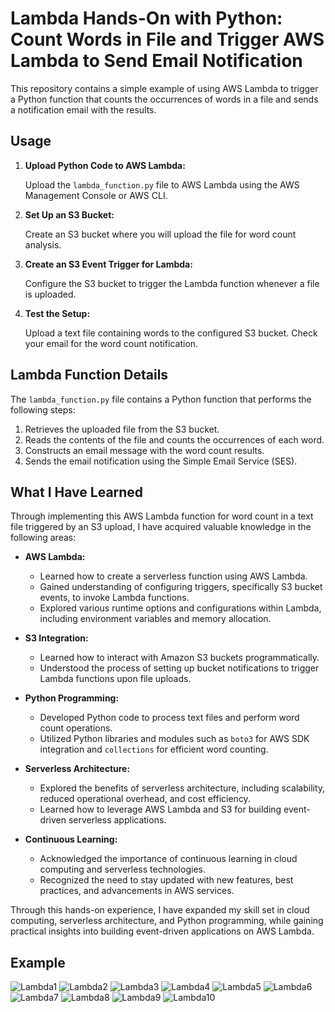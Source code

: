 # Lambda Hands-On with Python: Count Words in File and Trigger AWS Lambda to Send Email Notification

This repository contains a simple example of using AWS Lambda to trigger a Python function that counts the occurrences of words in a file and sends a notification email with the results.

## Usage

1. **Upload Python Code to AWS Lambda:**

    Upload the `lambda_function.py` file to AWS Lambda using the AWS Management Console or AWS CLI.

2. **Set Up an S3 Bucket:**

    Create an S3 bucket where you will upload the file for word count analysis.

3. **Create an S3 Event Trigger for Lambda:**

    Configure the S3 bucket to trigger the Lambda function whenever a file is uploaded.

4. **Test the Setup:**

    Upload a text file containing words to the configured S3 bucket. Check your email for the word count notification.

## Lambda Function Details

The `lambda_function.py` file contains a Python function that performs the following steps:

1. Retrieves the uploaded file from the S3 bucket.
2. Reads the contents of the file and counts the occurrences of each word.
3. Constructs an email message with the word count results.
4. Sends the email notification using the Simple Email Service (SES).

## What I Have Learned

Through implementing this AWS Lambda function for word count in a text file triggered by an S3 upload, I have acquired valuable knowledge in the following areas:

- **AWS Lambda:**
  - Learned how to create a serverless function using AWS Lambda.
  - Gained understanding of configuring triggers, specifically S3 bucket events, to invoke Lambda functions.
  - Explored various runtime options and configurations within Lambda, including environment variables and memory allocation.

- **S3 Integration:**
  - Learned how to interact with Amazon S3 buckets programmatically.
  - Understood the process of setting up bucket notifications to trigger Lambda functions upon file uploads.

- **Python Programming:**
  - Developed Python code to process text files and perform word count operations.
  - Utilized Python libraries and modules such as `boto3` for AWS SDK integration and `collections` for efficient word counting.

- **Serverless Architecture:**
  - Explored the benefits of serverless architecture, including scalability, reduced operational overhead, and cost efficiency.
  - Learned how to leverage AWS Lambda and S3 for building event-driven serverless applications.

- **Continuous Learning:**
  - Acknowledged the importance of continuous learning in cloud computing and serverless technologies.
  - Recognized the need to stay updated with new features, best practices, and advancements in AWS services.

Through this hands-on experience, I have expanded my skill set in cloud computing, serverless architecture, and Python programming, while gaining practical insights into building event-driven applications on AWS Lambda.

## Example

![Lambda1](https://github.com/Rawipat40/aws_restart-Lambda/assets/141838218/0779459f-ea8f-4b6e-ab34-567d31b3a878)
![Lambda2](https://github.com/Rawipat40/aws_restart-Lambda/assets/141838218/ff13cb6e-d44a-4ceb-a780-c3f1c1a13d43)
![Lambda3](https://github.com/Rawipat40/aws_restart-Lambda/assets/141838218/30d7643c-bbaf-4862-9263-5087d5a49d51)
![Lambda4](https://github.com/Rawipat40/aws_restart-Lambda/assets/141838218/ed7a1ae9-d4bb-4579-87a1-f6afb051439f)
![Lambda5](https://github.com/Rawipat40/aws_restart-Lambda/assets/141838218/6e8cac8a-15eb-4308-9061-66089d3ad7ed)
![Lambda6](https://github.com/Rawipat40/aws_restart-Lambda/assets/141838218/558b678b-08ad-4ec9-b802-48b2d42e3051)
![Lambda7](https://github.com/Rawipat40/aws_restart-Lambda/assets/141838218/012e7355-209f-4b3d-962b-b02d3be4b16e)
![Lambda8](https://github.com/Rawipat40/aws_restart-Lambda/assets/141838218/e4354b56-6d80-4f26-9a8f-d11e27d11cc6)
![Lambda9](https://github.com/Rawipat40/aws_restart-Lambda/assets/141838218/64c636aa-0b5f-408b-a50c-86e63f660f20)
![Lambda10](https://github.com/Rawipat40/aws_restart-Lambda/assets/141838218/07da6689-cadf-4671-823f-3946c76d9fc5)

